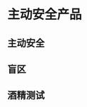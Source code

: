 # 主动安全产品

## 主动安全

<Products :product='zdaq' />

## 盲区

<Products :product='mq' />

## 酒精测试
<Products :product='jjcsy' />

<script setup>
import { reactive } from 'vue'
import TM9504B from '/产品/主动安全/主动安全/TM9504-B/TM9504-B.png'
import TM9507 from '/产品/主动安全/主动安全/TM9507/TM9507.png'
import TM9507A from '/产品/主动安全/主动安全/TM9507A/TM9507A.png'
import TM9008 from '/产品/主动安全/主动安全/TM9008/TM9008.png'
import TM9608 from '/产品/主动安全/主动安全/TM9608/TM9608.png'
import TM9603 from '/产品/主动安全/酒精测试/TM9603/TM9603酒精测试仪.png'
import TM9607 from '/产品/主动安全/酒精测试/TM9607/TM9607岗前检测一体机.png'


const zdaq = reactive([
    { name: 'TM9504-B', src: TM9504B, link:'/zh/产品/主动安全/主动安全/TM9504-B.html', date: '2018', stop: true  },
    { name: 'TM9507', src: TM9507, link:'/zh/产品/主动安全/主动安全/TM9507.html', date: '2018', stop: true  },
    { name: 'TM9507A', src: TM9507A, link:'/zh/产品/主动安全/主动安全/TM9507A.html', date: '2018', stop: false  },
    { name: 'TM9008', src: TM9008, link:'/zh/产品/主动安全/主动安全/TM9008.html', date: '2018', stop: false  },
])

const mq = reactive([
    { name: 'TM9608', src: TM9608, link:'/zh/产品/主动安全/主动安全/TM9608.html', date: '2018', stop: false  },
])

const jjcsy = reactive([
    { name: 'TM9603', src: TM9603, link:'/zh/产品/主动安全/酒精测试/TM9603.html', date: '2020', stop: false  },
    { name: 'TM9607一体机', src: TM9607, link:'/zh/产品/主动安全/酒精测试/TM9607.html', date: '2021', stop: false  },
])

</script>